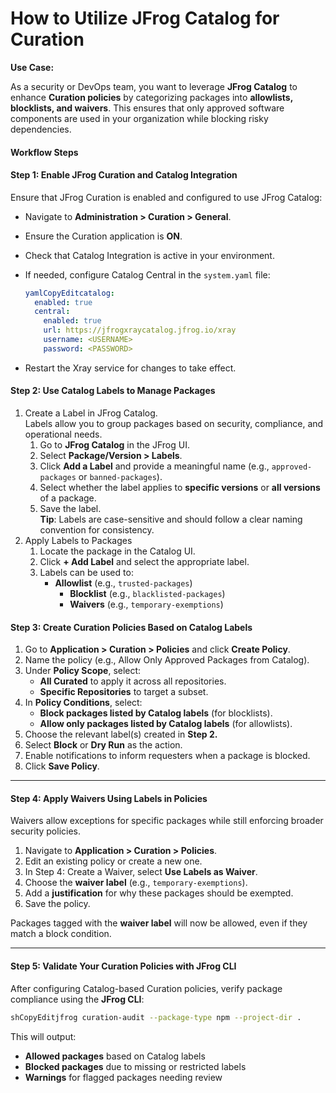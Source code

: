 # How to Utilize JFrog Catalog for Curation

**Use Case:**

As a security or DevOps team, you want to leverage **JFrog Catalog** to enhance **Curation policies** by categorizing packages into **allowlists, blocklists, and waivers**. This ensures that only approved software components are used in your organization while blocking risky dependencies.

#### **Workflow Steps**

#### **Step 1: Enable JFrog Curation and Catalog Integration**

Ensure that JFrog Curation is enabled and configured to use JFrog Catalog:

* Navigate to **Administration > Curation > General**.
* Ensure the Curation application is **ON**.
* Check that Catalog Integration is active in your environment.
*   If needed, configure Catalog Central in the `system.yaml` file:

    ```yaml
    yamlCopyEditcatalog:
      enabled: true
      central:
        enabled: true
        url: https://jfrogxraycatalog.jfrog.io/xray
        username: <USERNAME>
        password: <PASSWORD>
    ```
* Restart the Xray service for changes to take effect.

#### **Step 2: Use Catalog Labels to Manage Packages**

1. Create a Label in JFrog Catalog.\
   Labels allow you to group packages based on security, compliance, and operational needs.
   1. Go to **JFrog Catalog** in the JFrog UI.
   2. Select **Package/Version > Labels**.
   3. Click **Add a Label** and provide a meaningful name (e.g., `approved-packages` or `banned-packages`).
   4. Select whether the label applies to **specific versions** or **all versions** of a package.
   5. Save the label.\
      **Tip**: Labels are case-sensitive and should follow a clear naming convention for consistency.
2. Apply Labels to Packages
   1. Locate the package in the Catalog UI.
   2. Click **+ Add Label** and select the appropriate label.
   3. Labels can be used to:
      * **Allowlist** (e.g., `trusted-packages`)
        * **Blocklist** (e.g., `blacklisted-packages`)
        * **Waivers** (e.g., `temporary-exemptions`)

#### **Step 3: Create Curation Policies Based on Catalog Labels**

1. Go to **Application > Curation > Policies** and click **Create Policy**.
2. Name the policy (e.g., Allow Only Approved Packages from Catalog).
3. Under **Policy Scope**, select:
   * **All Curated** to apply it across all repositories.
   * **Specific Repositories** to target a subset.
4. In **Policy Conditions**, select:
   * **Block packages listed by Catalog labels** (for blocklists).
   * **Allow only packages listed by Catalog labels** (for allowlists).
5. Choose the relevant label(s) created in **Step 2.**
6. Select **Block** or **Dry Run** as the action.
7. Enable notifications to inform requesters when a package is blocked.
8. Click **Save Policy**.

***

#### **Step 4: Apply Waivers Using Labels in Policies**

Waivers allow exceptions for specific packages while still enforcing broader security policies.

1. Navigate to **Application > Curation > Policies**.
2. Edit an existing policy or create a new one.
3. In Step 4: Create a Waiver, select **Use Labels as Waiver**.
4. Choose the **waiver label** (e.g., `temporary-exemptions`).
5. Add a **justification** for why these packages should be exempted.
6. Save the policy.

Packages tagged with the **waiver label** will now be allowed, even if they match a block condition.

***

#### **Step 5: Validate Your Curation Policies with JFrog CLI**

After configuring Catalog-based Curation policies, verify package compliance using the **JFrog CLI**:

```sh
shCopyEditjfrog curation-audit --package-type npm --project-dir .
```

This will output:

* **Allowed packages** based on Catalog labels
* **Blocked packages** due to missing or restricted labels
* **Warnings** for flagged packages needing review
